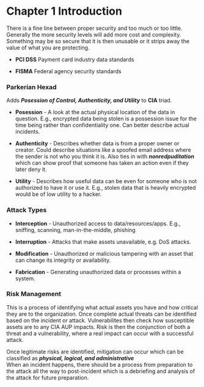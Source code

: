 # Chapter 1 Introduction 

There is a fine line between proper security and too much or too little.  Generally the more security levels will add more cost and complexity.  Something may be so secure that it is then unusable or it strips away the value of what you are protecting.  

- **PCI DSS** Payment card industry data standards  

- **FISMA** Federal agency security standards  

### Parkerian Hexad  

Adds ***Posession of Control, Authenticity, and Utility*** to **CIA** triad.  

- **Posession** - A look at the actual physical location of the data in question.  E.g., encrypted data being stolen is a possession issue for the time being rather than confidentiality one.  Can better describe actual incidents.  

- **Authenticity** - Describes whether data is from a proper owner or creator.  Could describe situations like a spoofed email address where the sender is not who you think it is.  Also ties in with ***nonredpuditation*** which can show proof that someone has taken an action even if they later deny it.  

- **Utility** - Describes how useful data can be even for someone who is not authorized to have it or use it.  E.g., stolen data that is heavily encrypted would be of low utility to a hacker.  

### Attack Types  

- **Interception** - Unauthorized access to data/resources/apps.  E.g., sniffing, scanning, man-in-the-middle, phishing  

- **Interruption** - Attacks that make assets unavailable, e.g. DoS attacks.  

- **Modification** - Unauthorized or malicious tampering with an asset that can change its integrity or availability.  

- **Fabrication** - Generating unauthorized data or processes within a system.  

### Risk Management  

This is a process of identifying what actual assets you have and how critical they are to the organization. Once complete actual threats can be identified based on the incident or attack. Vulnerabilites then check how susceptible assets are to any CIA AUP impacts.  Risk is then the conjunction of both a threat and a vulnerability, where a real impact can occur with a successful attack.

Once legitimate risks are identified, mitigation can occur which can be classified as ***physical, logical, and administrative***  
When an incident happens, there should be a process from preparation to the attack all the way to post-incident which is a debriefing and analysis of the attack for future preparation.  
